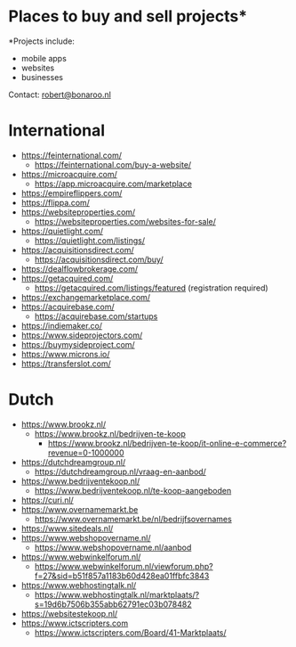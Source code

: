 # Places to buy and sell projects*

*Projects include: 
- mobile apps
- websites
- businesses

Contact: robert@bonaroo.nl

# International

- https://feinternational.com/
  - https://feinternational.com/buy-a-website/
- https://microacquire.com/
  - https://app.microacquire.com/marketplace
- https://empireflippers.com/
- https://flippa.com/
- https://websiteproperties.com/
  - https://websiteproperties.com/websites-for-sale/
- https://quietlight.com/
  - https://quietlight.com/listings/
- https://acquisitionsdirect.com/
  - https://acquisitionsdirect.com/buy/
- https://dealflowbrokerage.com/
- https://getacquired.com/
  - https://getacquired.com/listings/featured (registration required)
- https://exchangemarketplace.com/
- https://acquirebase.com/
  - https://acquirebase.com/startups
- https://indiemaker.co/
- https://www.sideprojectors.com/
- https://buymysideproject.com/
- https://www.microns.io/
- https://transferslot.com/

# Dutch

- https://www.brookz.nl/
  - https://www.brookz.nl/bedrijven-te-koop
    - https://www.brookz.nl/bedrijven-te-koop/it-online-e-commerce?revenue=0-1000000
- https://dutchdreamgroup.nl/
  - https://dutchdreamgroup.nl/vraag-en-aanbod/
- https://www.bedrijventekoop.nl/
  - https://www.bedrijventekoop.nl/te-koop-aangeboden
- https://curi.nl/
- https://www.overnamemarkt.be
  - https://www.overnamemarkt.be/nl/bedrijfsovernames
- https://www.sitedeals.nl/
- https://www.webshopovername.nl/
  - https://www.webshopovername.nl/aanbod
- https://www.webwinkelforum.nl/
  - https://www.webwinkelforum.nl/viewforum.php?f=27&sid=b51f857a1183b60d428ea01ffbfc3843
- https://www.webhostingtalk.nl/
  - https://www.webhostingtalk.nl/marktplaats/?s=19d6b7506b355abb62791ec03b078482
- https://websitestekoop.nl/
- https://www.ictscripters.com
  - https://www.ictscripters.com/Board/41-Marktplaats/
